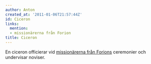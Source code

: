 ```yaml
---
author: Anton
created_at: '2011-01-06T21:57:44Z'
id: Ciceron
links:
  mention:
  - missionärerna från Forion
title: Ciceron
---
```


En ciceron officierar vid [missionärerna från Forions] ceremonier och undervisar noviser.

  [missionärerna från Forions]: missionärerna_från_Forion
